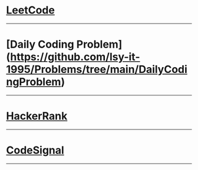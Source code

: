 # [LeetCode](https://github.com/lsy-it-1995/Problems/tree/main/LeetCode)

<hr>

# [Daily Coding Problem] (https://github.com/lsy-it-1995/Problems/tree/main/DailyCodingProblem)
<hr>

# [HackerRank](https://github.com/lsy-it-1995/Problems/tree/main/HackerRank)

<hr>

# [CodeSignal](https://github.com/lsy-it-1995/Problems/tree/main/CodeSignal)

<hr>


